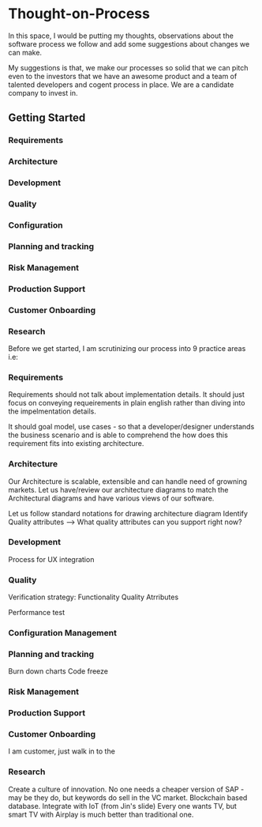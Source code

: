 # Thought-on-Process

In this space, I would be putting my thoughts, observations about the software process we follow and add some suggestions about changes we can make.

My suggestions is that, we make our processes so solid that we can pitch even to the investors that we have an awesome product and a team of talented developers and cogent process in place. We are a candidate company to invest in. 

## Getting Started

### Requirements
### Architecture
### Development
### Quality
### Configuration
### Planning and tracking
### Risk Management
### Production Support
### Customer Onboarding
### Research

Before we get started, I am scrutinizing our process into 9 practice areas i.e:

### Requirements

Requirements should not talk about implementation details. It should just focus on conveying requeirements in plain english rather than diving into the impelmentation details.

It should goal model, use cases - so that a developer/designer understands the business scenario and is able to comprehend the how does this requirement fits into existing architecture.

### Architecture

Our Architecture is scalable, extensible and can handle need of growning markets. Let us have/review our architecture diagrams to match the Architectural diagrams and have various views of our software.

Let us follow standard notations for drawing architecture diagram
Identify Quality attributes --> What quality attributes can you support right now?

### Development

Process for UX integration

### Quality

Verification strategy:
Functionality
Quality Atrributes

Performance test

### Configuration Management


### Planning and tracking

Burn down charts
Code freeze

### Risk Management
### Production Support
### Customer Onboarding

I am customer, just walk in to the 
### Research
Create a culture of innovation. No one needs a cheaper version of SAP - may be they do, but keywords do sell in the VC market.
Blockchain based database.
Integrate with IoT (from Jin's slide)
Every one wants TV, but smart TV with Airplay is much better than traditional one.
